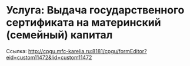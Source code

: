 # Услуга: Выдача государственного сертификата на материнский (семейный) капитал

Ссылка: <http://cpgu.mfc-karelia.ru:8181/cpgu/formEditor?eid=custom11472&lid=custom11472>
